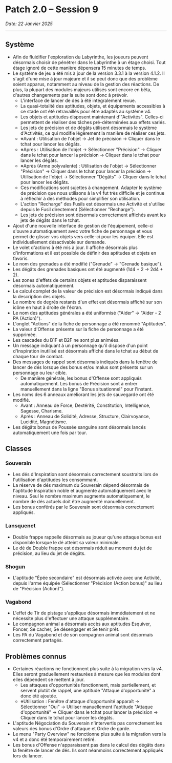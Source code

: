 # Patch 2.0 – Session 9
_Date: 22 Janvier 2025_

---

## Système

- Afin de fluidifier l'exploration du Labyrinthe, les joueurs peuvent désormais choisir de pénétrer dans le Labyrinthe à un étage choisi. Tout étage ignoré de cette manière dépensera 15 minutes de temps.
- Le système de jeu a été mis à jour de la version 3.3.1 à la version 4.1.2. Il s'agit d'une mise à jour majeure et il se peut donc que des problème soient apparus, notamment au niveau de la gestion des réactions. De plus, la plupart des modules majeurs utilisés sont encore en bêta, d'autres changements par la suite sont donc à prévoir.
	- L'interface de lancer de dés à été intégralement revue.
	- La quasi-totalité des aptitudes, objets, et équipements accessibles à ce stade ont été retravaillés pour être adaptés au système v4.
	- Les objets et aptitudes disposent maintenant d'"Activités". Celles-ci permettent de réaliser des tâches pré-déterminées aux effets variés.
	- Les jets de précision et de dégâts utilisent désormais le système d'Activités, ce qui modifie légèrement la manière de réaliser ces jets.
	- ※Avant : Utilisation de l'objet -> Jet de précision -> Cliquer dans le tchat pour lancer les dégâts.
	- ※Après : Utilisation de l'objet -> Sélectionner "Précision" -> Cliquer dans le tchat pour lancer la précision -> Cliquer dans le tchat pour lancer les dégâts.
	- ※Après (Arme polyvalente) : Utilisation de l'objet -> Sélectionner "Précision" -> Cliquer dans le tchat pour lancer la précision -> Utilisation de l'objet -> Sélectionner "Dégâts" -> Cliquer dans le tchat pour lancer les dégâts.
	- Ces modifications sont sujettes à changement. Adapter le système de précision que nous utilisons à la v4 fut très difficile et je continue à réflechir à des méthodes pour simplifier son utilisation.
	- L'action "Recharge" des Fusils est désormais une Activité et s'utilise depuis le Fusil directement (Sélectionner "Recharge").
	- Les jets de précision sont désormais correctement affichés avant les jets de dégâts dans le tchat.
- Ajout d'une nouvelle interface de gestion de l'équipement, celle-ci s'ouvre automatiquement avec votre fiche de personnage et vous permet de glisser vos objets vers celle-ci pour les équiper. Elle est individuellement désactivable sur demande.
- Le volet d'actions à été mis à jour. Il affiche désormais plus d'informations et il est possible de définir des aptitudes et objets en favoris.
- Le nom des grenades a été modifié ("Grenade" -> "Grenade basique").
- Les dégâts des grenades basiques ont été augmenté (1d4 + 2 -> 2d4 + 2).
- Les zones d'effets de certains objets et aptitudes disparaissent désormais automatiquement.
- Le calcul complet de la valeur de précision est désormais indiqué dans la description des objets.
- Le nombre de degrés restants d'un effet est désormais affiché sur son icône en haut à droite de l'écran.
- Le nom des aptitudes générales a été uniformisé ("Aider" -> "Aider - 2 PA (Action)").
- L'onglet "Actions" de la fiche de personnage a été renommé "Aptitudes".
- La valeur d'Offense présente sur la fiche de personnage a été supprimée.
- Les cascades du B1F et B2F ne sont plus animées.
- Un message indiquant à un personnage qu'il dispose d'un point d'Inspiration inutilisé est désormais affiché dans le tchat au début de chaque tour de combat.
- Des messages de rappel sont désormais indiqués dans la fenêtre de lancer de dés lorsque des bonus et/ou malus sont présents sur un personnage ou leur cible.
	- De manière générale, les bonus d'Offense sont appliqués automatiquement. Les bonus de Précision sont à entrer manuellement dans la ligne "Bonus situationnel" pour l'instant.
- Les noms des 6 anneaux améliorant les jets de sauvegarde ont été modifié.
	- Avant : Anneau de Force, Dextérité, Constitution, Intelligence, Sagesse, Charisme.
	- Après : Anneau de Solidité, Adresse, Structure, Clairvoyance, Lucidité, Magnétisme.
- Les dégâts bonus de Poussée sanguine sont désormais lancés automatiquement une fois par tour.

## Classes

### Souverain

- Les dés d'Inspiration sont désormais correctement soustraits lors de l'utilisation d'aptitudes les consommant.
- La réserve de dés maximum du Souverain dépend désormais de l'aptitude Inspiration noble et augmente automatiquement avec le niveau. Seul le nombre maximum augmente automatiquement, le nombre de dés actuels doit être augmenté manuellement.
- Les bonus conférés par le Souverain sont désormais correctement appliqués.

### Lansquenet

- Double frappe rappelle désormais au joueur qu'une attaque bonus est disponible lorsque le dé atteint sa valeur minimale.
- Le dé de Double frappe est désormais réduit au moment du jet de précision, au lieu du jet de dégâts.

### Shogun

- L'aptitude "Épée secondaire" est désormais activée avec une Activité, depuis l'arme équipée (Sélectionner "Précision (Action bonus)" au lieu de "Précision (Action)").

### Vagabond

- L'effet de Tir de pistage s'applique désormais immédiatement et ne nécessite plus d'effectuer une attaque supplémentaire.
- Le compagnon animal a désormais accès aux aptitudes Esquiver, Foncer, Se cacher, Se désengager et Se tenir prêt.
- Les PA du Vagabond et de son compagnon animal sont désormais correctement partagés.

## Problèmes connus

- Certaines réactions ne fonctionnent plus suite à la migration vers la v4. Elles seront graduellement restaurées à mesure que les modules dont elles dépendent se mettent à jour.
	- Les attaques d'opportunités fonctionnent, mais partiellement, et servent plutôt de rappel, une aptitude "Attaque d'opportunité" a donc été ajoutée.
	- ※Utilisation : Fenêtre d'attaque d'opportunité apparaît -> Sélectionner "Oui" -> Utiliser manuellement l'aptitude "Attaque d'opportunité" -> Cliquer dans le tchat pour lancer la précision -> Cliquer dans le tchat pour lancer les dégâts.
- L'aptitude Négociation du Souverain n'intervertis pas correctement les valeurs des bonus d'Ordre d'attaque et Ordre de garde.
- Le menu "Party Overview" ne fonctionne plus suite à la migration vers la v4 et a donc été temporairement retiré.
- Les bonus d'Offense n'apparaissent pas dans le calcul des dégâts dans la fenêtre de lancer de dés. Ils sont néanmoins correctement appliqués lors du lancer.